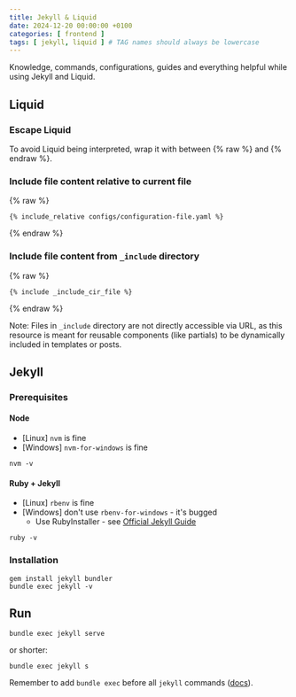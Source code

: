 ```yaml
---
title: Jekyll & Liquid
date: 2024-12-20 00:00:00 +0100
categories: [ frontend ]
tags: [ jekyll, liquid ] # TAG names should always be lowercase
---
```


Knowledge, commands, configurations, guides and everything helpful while using Jekyll and Liquid.

## Liquid

### Escape Liquid

To avoid Liquid being interpreted, wrap it with between &#123;% raw %&#125; and &#123;% endraw %&#125;.

### Include file content relative to current file

{% raw %}
```liquid
{% include_relative configs/configuration-file.yaml %}
```
{% endraw %}

### Include file content from `_include` directory

{% raw %}
```liquid
{% include _include_cir_file %}
```
{% endraw %}

Note: Files in `_include` directory are not directly accessible via URL,
as this resource is meant for reusable components (like partials)
to be dynamically included in templates or posts.


## Jekyll

### Prerequisites

#### Node
- \[Linux] `nvm` is fine
- \[Windows] `nvm-for-windows` is fine

```shell
nvm -v
```

#### Ruby + Jekyll
- \[Linux] `rbenv` is fine
- \[Windows] don't use `rbenv-for-windows` - it's bugged
    - Use RubyInstaller - see [Official Jekyll Guide](https://jekyllrb.com/docs/installation/windows/)

```shell
ruby -v
```

### Installation

```shell
gem install jekyll bundler
bundle exec jekyll -v
```

## Run

```shell
bundle exec jekyll serve
```

or shorter:

```shell
bundle exec jekyll s
```

Remember to add `bundle exec` before all `jekyll` commands ([docs](https://jekyllrb.com/docs/usage/)).

